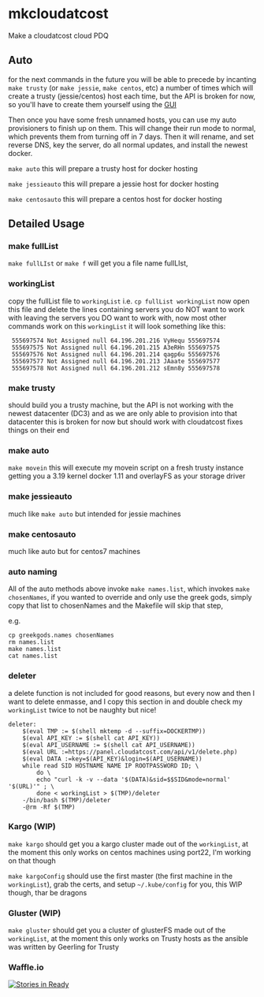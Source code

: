 # mkcloudatcost
Make a cloudatcost cloud PDQ

## Auto

for the next commands in the future you will be able to precede by incanting 
`make trusty` (or `make jessie`, `make centos`, etc) a number of times which will
create a trusty (jessie/centos) host each time,
but the API is broken for now, 
so you'll have to create them yourself using the [GUI](https://panel.cloudatcost.com/)

Then once you have some fresh unnamed hosts, you can use my auto provisioners to finish up on them.
This will change their run mode to normal, which prevents them from turning off in 7 days.
Then it will rename, and set reverse DNS, key the server, do all normal updates, and install the newest docker.

`make auto` this will prepare a trusty host for docker hosting

`make jessieauto` this will prepare a jessie host for docker hosting

`make centosauto` this will prepare a centos host for docker hosting

## Detailed Usage

### make fullList

`make fullLIst` or `make f`  will get you a file name fullLIst,

### workingList

copy the fullList file to `workingList`  i.e. `cp fullList workingList`
now open this file and delete the lines containing servers you do NOT want to work with
leaving the servers you DO want to work with, now most other commands work on this `workingList`
it will look something like this:
```
 555697574 Not Assigned null 64.196.201.216 VyHequ 555697574  
 555697575 Not Assigned null 64.196.201.215 A3eRHn 555697575  
 555697576 Not Assigned null 64.196.201.214 qagp6u 555697576  
 555697577 Not Assigned null 64.196.201.213 JAaate 555697577  
 555697578 Not Assigned null 64.196.201.212 sEmn8y 555697578  
```

### make trusty
 should build you a trusty machine, but the API is not working with the newest datacenter (DC3) and as we are only able to provision into that datacenter this is broken for now
 but should work with cloudatcost fixes things on their end

### make auto

`make movein` this will execute my movein script on a fresh trusty instance getting you a 3.19 kernel docker 1.11 and overlayFS as your storage driver

### make jessieauto

much like `make auto` but intended for jessie machines

### make centosauto

much like auto but for centos7 machines

### auto naming

All of the auto methods above invoke `make names.list`, which invokes `make chosenNames`,
if you wanted to override and only use the greek gods,
simply copy that list to chosenNames and the Makefile will skip that step,

e.g.
```
cp greekgods.names chosenNames
rm names.list
make names.list
cat names.list
```

### deleter

a delete function is not included for good reasons, 
but every now and then I want to delete enmasse, 
and I copy this section in and double check my `workingList` twice to not be naughty but nice!

```
deleter:
	$(eval TMP := $(shell mktemp -d --suffix=DOCKERTMP))
	$(eval API_KEY := $(shell cat API_KEY))
	$(eval API_USERNAME := $(shell cat API_USERNAME))
	$(eval URL :=https://panel.cloudatcost.com/api/v1/delete.php)
	$(eval DATA :=key=$(API_KEY)&login=$(API_USERNAME))
	while read SID HOSTNAME NAME IP ROOTPASSWORD ID; \
		do \
		echo "curl -k -v --data '$(DATA)&sid=$$SID&mode=normal' '$(URL)'" ; \
		done < workingList > $(TMP)/deleter 
	-/bin/bash $(TMP)/deleter
	-@rm -Rf $(TMP)
```

### Kargo (WIP)

`make kargo` should get you a kargo cluster made out of the `workingList`,
at the moment this only works on centos machines using port22, I'm working on that though

`make kargoConfig` should use the first master (the first machine in the `workingList`), 
grab the certs, and setup `~/.kube/config` for you, this WIP though, thar be dragons

### Gluster (WIP)

`make gluster` should get you a cluster of glusterFS made out of the `workingList`,
at the moment this only works on Trusty hosts as the ansible was written by Geerling for Trusty

### Waffle.io

[![Stories in Ready](https://badge.waffle.io/joshuacox/mkcloudatcost.svg?label=ready&title=Ready)](http://waffle.io/joshuacox/mkcloudatcost)

